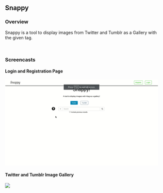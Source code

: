 <h2>Snappy</h3>
<h3>Overview</h3>
<p>Snappy is a tool to display images from Twitter and Tumblr as a Gallery with the given tag.</p>
<br>
<h3>Screencasts</h3>
<h4>Login and Registration Page</h4>
<img src="screencasts/login_register.gif">
<br>
<h4>Twitter and Tumblr Image Gallery</h4>
<img src="screencasts/feed.gif">
<br>